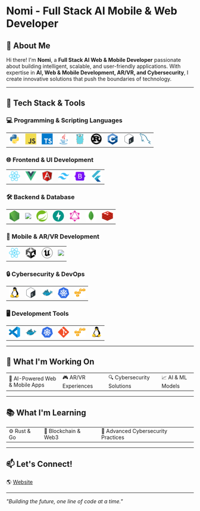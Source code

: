 # **Nomi - Full Stack AI Mobile & Web Developer**

## 🚀 About Me

Hi there! I'm **Nomi**, a **Full Stack AI Web & Mobile Developer** passionate about building intelligent, scalable, and user-friendly applications. With expertise in **AI, Web & Mobile Development, AR/VR, and Cybersecurity**, I create innovative solutions that push the boundaries of technology.

---

## 🔧 Tech Stack & Tools

### 💻 Programming & Scripting Languages

<table>
<tr>
<td><img src="https://github.com/devicons/devicon/blob/master/icons/python/python-original.svg" width="30"></td>
<td><img src="https://github.com/devicons/devicon/blob/master/icons/javascript/javascript-original.svg" width="30"></td>
<td><img src="https://github.com/devicons/devicon/blob/master/icons/typescript/typescript-original.svg" width="30"></td>
<td><img src="https://github.com/devicons/devicon/blob/master/icons/java/java-original.svg" width="30"></td>
<td><img src="https://github.com/devicons/devicon/blob/master/icons/go/go-original.svg" width="30"></td>
<td><img src="https://github.com/devicons/devicon/blob/master/icons/rust/rust-plain.svg" width="30"></td>
<td><img src="https://github.com/devicons/devicon/blob/master/icons/cplusplus/cplusplus-original.svg" width="30"></td>
<td><img src="https://github.com/devicons/devicon/blob/master/icons/bash/bash-original.svg" width="30"></td>
<td><img src="https://github.com/devicons/devicon/blob/master/icons/mysql/mysql-original.svg" width="30"></td>
</tr>
</table>

### 🌐 Frontend & UI Development

<table>
<tr>
<td><img src="https://github.com/devicons/devicon/blob/master/icons/react/react-original.svg" width="30"></td>
<td><img src="https://github.com/devicons/devicon/blob/master/icons/vuejs/vuejs-original.svg" width="30"></td>
<td><img src="https://github.com/devicons/devicon/blob/master/icons/angularjs/angularjs-original.svg" width="30"></td>
<td><img src="https://github.com/devicons/devicon/blob/master/icons/tailwindcss/tailwindcss-original.svg" width="30"></td>
<td><img src="https://github.com/devicons/devicon/blob/master/icons/bootstrap/bootstrap-original.svg" width="30"></td>
<td><img src="https://github.com/devicons/devicon/blob/master/icons/flutter/flutter-original.svg" width="30"></td>
</tr>
</table>

### 🛠 Backend & Database

<table>
<tr>
<td><img src="https://github.com/devicons/devicon/blob/master/icons/nodejs/nodejs-original.svg" width="30"></td>
<td><img src="https://cdn.jsdelivr.net/gh/devicons/devicon/icons/django/django-plain.svg" width="30"></td>
<td><img src="https://github.com/devicons/devicon/blob/master/icons/spring/spring-original.svg" width="30"></td>
<td><img src="https://github.com/devicons/devicon/blob/master/icons/fastapi/fastapi-original.svg" width="30"></td>
<td><img src="https://github.com/devicons/devicon/blob/master/icons/graphql/graphql-plain.svg" width="30"></td>
<td><img src="https://github.com/devicons/devicon/blob/master/icons/mongodb/mongodb-original.svg" width="30"></td>
<td><img src="https://github.com/devicons/devicon/blob/master/icons/redis/redis-original.svg" width="30"></td>
</tr>
</table>

### 📱 Mobile & AR/VR Development

<table>
<tr>
<td><img src="https://github.com/devicons/devicon/blob/master/icons/react/react-original.svg" width="30"></td>
<td><img src="https://github.com/devicons/devicon/blob/master/icons/unity/unity-original.svg" width="30"></td>
<td><img src="https://github.com/devicons/devicon/blob/master/icons/unrealengine/unrealengine-original.svg" width="30"></td>
<td><img src="https://github.com/devicons/devicon/blob/master/icons/webxr/webxr-original.svg" width="30"></td>
</tr>
</table>

### 🔒 Cybersecurity & DevOps

<table>
<tr>
<td><img src="https://github.com/devicons/devicon/blob/master/icons/linux/linux-original.svg" width="30"></td>
<td><img src="https://github.com/devicons/devicon/blob/master/icons/bash/bash-original.svg" width="30"></td>
<td><img src="https://github.com/devicons/devicon/blob/master/icons/docker/docker-original.svg" width="30"></td>
<td><img src="https://github.com/devicons/devicon/blob/master/icons/kubernetes/kubernetes-plain.svg" width="30"></td>
<td><img src="https://github.com/devicons/devicon/blob/master/icons/amazonwebservices/amazonwebservices-original.svg" width="30"></td>
</tr>
</table>

### 🖥 Development Tools

<table>
<tr>
<td><img src="https://github.com/devicons/devicon/blob/master/icons/vscode/vscode-original.svg" width="30"></td>
<td><img src="https://github.com/devicons/devicon/blob/master/icons/docker/docker-original.svg" width="30"></td>
<td><img src="https://github.com/devicons/devicon/blob/master/icons/kubernetes/kubernetes-plain.svg" width="30"></td>
<td><img src="https://github.com/devicons/devicon/blob/master/icons/git/git-original.svg" width="30"></td>
<td><img src="https://github.com/devicons/devicon/blob/master/icons/amazonwebservices/amazonwebservices-original.svg" width="30"></td>
<td><img src="https://github.com/devicons/devicon/blob/master/icons/linux/linux-original.svg" width="30"></td>
</tr>
</table>

---

## 🚀 What I'm Working On

<table>
<tr>
<td>🤖 AI-Powered Web & Mobile Apps</td>
<td>🎮 AR/VR Experiences</td>
<td>🔍 Cybersecurity Solutions</td>
<td>📈 AI & ML Models</td>
</tr>
</table>

---

## 📚 What I'm Learning

<table>
<tr>
<td>⚙️ Rust & Go</td>
<td>🔗 Blockchain & Web3</td>
<td>🔐 Advanced Cybersecurity Practices</td>
</tr>
</table>

---

## 📫 Let's Connect!

🌎 [Website](https://seedinov.com)

---

*"Building the future, one line of code at a time."*

